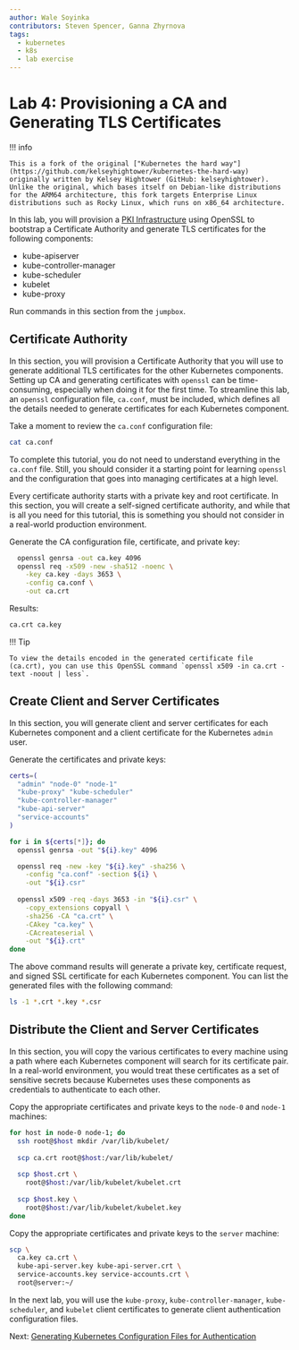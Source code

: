 ```yaml
---
author: Wale Soyinka 
contributors: Steven Spencer, Ganna Zhyrnova
tags:
  - kubernetes
  - k8s
  - lab exercise
---
```


# Lab 4: Provisioning a CA and Generating TLS Certificates

!!! info

    This is a fork of the original ["Kubernetes the hard way"](https://github.com/kelseyhightower/kubernetes-the-hard-way) originally written by Kelsey Hightower (GitHub: kelseyhightower). Unlike the original, which bases itself on Debian-like distributions for the ARM64 architecture, this fork targets Enterprise Linux distributions such as Rocky Linux, which runs on x86_64 architecture.

In this lab, you will provision a [PKI Infrastructure](https://en.wikipedia.org/wiki/Public_key_infrastructure) using OpenSSL to bootstrap a Certificate Authority and generate TLS certificates for the following components:

* kube-apiserver
* kube-controller-manager
* kube-scheduler
* kubelet
* kube-proxy

Run commands in this section from the `jumpbox`.

## Certificate Authority

In this section, you will provision a Certificate Authority that you will use to generate additional TLS certificates for the other Kubernetes components. Setting up CA and generating certificates with `openssl` can be time-consuming, especially when doing it for the first time. To streamline this lab,  an `openssl` configuration file, `ca.conf`, must be included, which defines all the details needed to generate certificates for each Kubernetes component.

Take a moment to review the `ca.conf` configuration file:

```bash
cat ca.conf
```

To complete this tutorial, you do not need to understand everything in the `ca.conf` file. Still, you should consider it a starting point for learning `openssl` and the configuration that goes into managing certificates at a high level.

Every certificate authority starts with a private key and root certificate. In this section, you will create a self-signed certificate authority, and while that is all you need for this tutorial, this is something you should not consider in a real-world production environment.

Generate the CA configuration file, certificate, and private key:

```bash
  openssl genrsa -out ca.key 4096
  openssl req -x509 -new -sha512 -noenc \
    -key ca.key -days 3653 \
    -config ca.conf \
    -out ca.crt
```

Results:

```txt
ca.crt ca.key
```

!!! Tip

    To view the details encoded in the generated certificate file (ca.crt), you can use this OpenSSL command `openssl x509 -in ca.crt -text -noout | less`.  

## Create Client and Server Certificates

In this section, you will generate client and server certificates for each Kubernetes component and a client certificate for the Kubernetes `admin` user.

Generate the certificates and private keys:

```bash
certs=(
  "admin" "node-0" "node-1"
  "kube-proxy" "kube-scheduler"
  "kube-controller-manager"
  "kube-api-server"
  "service-accounts"
)
```

```bash
for i in ${certs[*]}; do
  openssl genrsa -out "${i}.key" 4096

  openssl req -new -key "${i}.key" -sha256 \
    -config "ca.conf" -section ${i} \
    -out "${i}.csr"
  
  openssl x509 -req -days 3653 -in "${i}.csr" \
    -copy_extensions copyall \
    -sha256 -CA "ca.crt" \
    -CAkey "ca.key" \
    -CAcreateserial \
    -out "${i}.crt"
done
```

The above command results will generate a private key, certificate request, and signed SSL certificate for each Kubernetes component. You can list the generated files with the following command:

```bash
ls -1 *.crt *.key *.csr
```

## Distribute the Client and Server Certificates

In this section, you will copy the various certificates to every machine using a path where each Kubernetes component will search for its certificate pair. In a real-world environment, you would treat these certificates as a set of sensitive secrets because Kubernetes uses these components as credentials to authenticate to each other.

Copy the appropriate certificates and private keys to the `node-0` and `node-1` machines:

```bash
for host in node-0 node-1; do
  ssh root@$host mkdir /var/lib/kubelet/
  
  scp ca.crt root@$host:/var/lib/kubelet/
    
  scp $host.crt \
    root@$host:/var/lib/kubelet/kubelet.crt
    
  scp $host.key \
    root@$host:/var/lib/kubelet/kubelet.key
done
```

Copy the appropriate certificates and private keys to the `server` machine:

```bash
scp \
  ca.key ca.crt \
  kube-api-server.key kube-api-server.crt \
  service-accounts.key service-accounts.crt \
  root@server:~/
```

In the next lab, you will use the `kube-proxy`, `kube-controller-manager`, `kube-scheduler`, and `kubelet` client certificates to generate client authentication configuration files.

Next: [Generating Kubernetes Configuration Files for Authentication](lab5-kubernetes-configuration-files.md)
